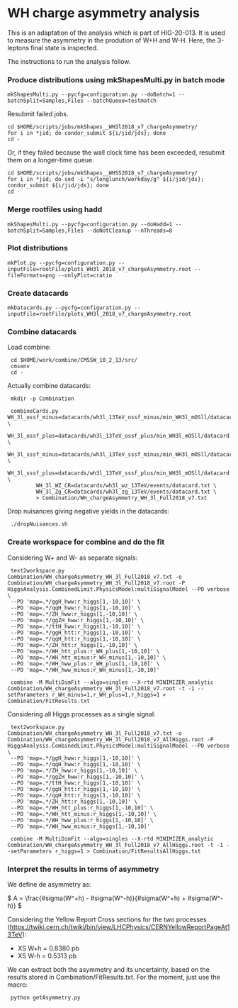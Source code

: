 # WH charge asymmetry analysis

This is an adaptation of the analysis which is part of HIG-20-013. It is used to measure the asymmetry in the prodution of W+H and W-H. Here, the 3-leptons final state is inspected.

The instructions to run the analysis follow.

### Produce distributions using mkShapesMulti.py in batch mode

    mkShapesMulti.py --pycfg=configuration.py --doBatch=1 --batchSplit=Samples,Files --batchQueue=testmatch

Resubmit failed jobs.

    cd $HOME/scripts/jobs/mkShapes__WH3l2018_v7_chargeAsymmetry/
    for i in *jid; do condor_submit ${i/jid/jds}; done
    cd -

Or, if they failed because the wall clock time has been exceeded, resubmit them on a longer-time queue.

    cd $HOME/scripts/jobs/mkShapes__WHSS2018_v7_chargeAsymmetry/
    for i in *jid; do sed -i "s/longlunch/workday/g" ${i/jid/jds}; condor_submit ${i/jid/jds}; done
    cd -

### Merge rootfiles using hadd

    mkShapesMulti.py --pycfg=configuration.py --doHadd=1 --batchSplit=Samples,Files --doNotCleanup --nThreads=8

### Plot distributions

    mkPlot.py --pycfg=configuration.py --inputFile=rootFile/plots_WH3l_2018_v7_chargeAsymmetry.root --fileFormats=png --onlyPlot=cratio

### Create datacards

    mkDatacards.py --pycfg=configuration.py --inputFile=rootFile/plots_WH3l_2018_v7_chargeAsymmetry.root

### Combine datacards

Load combine:

     cd $HOME/work/combine/CMSSW_10_2_13/src/
     cmsenv
     cd -

Actually combine datacards:

     mkdir -p Combination

     combineCards.py WH_3l_ossf_minus=datacards/wh3l_13TeV_ossf_minus/min_WH3l_mOSll/datacard.txt \
     		     WH_3l_ossf_plus=datacards/wh3l_13TeV_ossf_plus/min_WH3l_mOSll/datacard.txt \
		     WH_3l_sssf_minus=datacards/wh3l_13TeV_sssf_minus/min_WH3l_mOSll/datacard.txt \
		     WH_3l_sssf_plus=datacards/wh3l_13TeV_sssf_plus/min_WH3l_mOSll/datacard.txt \
		     WH_3l_WZ_CR=datacards/wh3l_wz_13TeV/events/datacard.txt \
		     WH_3l_Zg_CR=datacards/wh3l_zg_13TeV/events/datacard.txt \
		     > Combination/WH_chargeAsymmetry_WH_3l_Full2018_v7.txt

Drop nuisances giving negative yields in the datacards:

     ./dropNuisances.sh

### Create workspace for combine and do the fit

Considering W+ and W- as separate signals:

     text2workspace.py Combination/WH_chargeAsymmetry_WH_3l_Full2018_v7.txt -o Combination/WH_chargeAsymmetry_WH_3l_Full2018_v7.root -P HiggsAnalysis.CombinedLimit.PhysicsModel:multiSignalModel --PO verbose \
     --PO 'map=.*/ggH_hww:r_higgs[1,-10,10]' \
     --PO 'map=.*/qqH_hww:r_higgs[1,-10,10]' \
     --PO 'map=.*/ZH_hww:r_higgs[1,-10,10]' \
     --PO 'map=.*/ggZH_hww:r_higgs[1,-10,10]' \
     --PO 'map=.*/ttH_hww:r_higgs[1,-10,10]' \
     --PO 'map=.*/ggH_htt:r_higgs[1,-10,10]' \
     --PO 'map=.*/qqH_htt:r_higgs[1,-10,10]' \
     --PO 'map=.*/ZH_htt:r_higgs[1,-10,10]' \
     --PO 'map=.*/WH_htt_plus:r_WH_plus[1,-10,10]' \
     --PO 'map=.*/WH_htt_minus:r_WH_minus[1,-10,10]' \
     --PO 'map=.*/WH_hww_plus:r_WH_plus[1,-10,10]' \
     --PO 'map=.*/WH_hww_minus:r_WH_minus[1,-10,10]' 

     combine -M MultiDimFit --algo=singles --X-rtd MINIMIZER_analytic Combination/WH_chargeAsymmetry_WH_3l_Full2018_v7.root -t -1 --setParameters r_WH_minus=1,r_WH_plus=1,r_higgs=1 > Combination/FitResults.txt

Considering all Higgs processes  as a single signal:

     text2workspace.py Combination/WH_chargeAsymmetry_WH_3l_Full2018_v7.txt -o Combination/WH_chargeAsymmetry_WH_3l_Full2018_v7_AllHiggs.root -P HiggsAnalysis.CombinedLimit.PhysicsModel:multiSignalModel --PO verbose \ 
     --PO 'map=.*/ggH_hww:r_higgs[1,-10,10]' \
     --PO 'map=.*/qqH_hww:r_higgs[1,-10,10]' \
     --PO 'map=.*/ZH_hww:r_higgs[1,-10,10]' \
     --PO 'map=.*/ggZH_hww:r_higgs[1,-10,10]' \
     --PO 'map=.*/ttH_hww:r_higgs[1,-10,10]' \
     --PO 'map=.*/ggH_htt:r_higgs[1,-10,10]' \
     --PO 'map=.*/qqH_htt:r_higgs[1,-10,10]' \
     --PO 'map=.*/ZH_htt:r_higgs[1,-10,10]' \
     --PO 'map=.*/WH_htt_plus:r_higgs[1,-10,10]' \
     --PO 'map=.*/WH_htt_minus:r_higgs[1,-10,10]' \
     --PO 'map=.*/WH_hww_plus:r_higgs[1,-10,10]' \
     --PO 'map=.*/WH_hww_minus:r_higgs[1,-10,10]' 

     combine -M MultiDimFit --algo=singles --X-rtd MINIMIZER_analytic Combination/WH_chargeAsymmetry_WH_3l_Full2018_v7_AllHiggs.root -t -1 --setParameters r_higgs=1 > Combination/FitResultsAllHiggs.txt

### Interpret the results in terms of asymmetry

We define de asymmetry as:

$ A = \frac{#sigma(W^+h) - #sigma(W^-h)}{#sigma(W^+h) + #sigma(W^-h)} $

Considering the Yellow Report Cross sections for the two processes (https://twiki.cern.ch/twiki/bin/view/LHCPhysics/CERNYellowReportPageAt13TeV):
- XS W+h = 0.8380 pb
- XS W-h = 0.5313 pb

We can extract both the asymmetry and its uncertainty, based on the results stored in Combination/FitResults.txt. For the moment, just use the macro:

     python getAsymmetry.py
